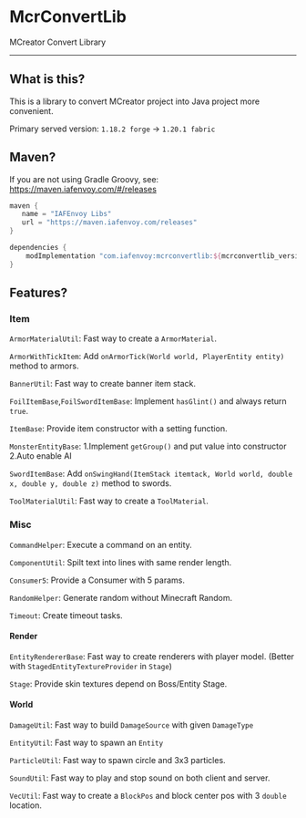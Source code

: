 # McrConvertLib

MCreator Convert Library

---

## What is this?

This is a library to convert MCreator project into Java project more convenient.

Primary served version: `1.18.2 forge` -> `1.20.1 fabric`

## Maven?

If you are not using Gradle Groovy, see: https://maven.iafenvoy.com/#/releases
```gradle
maven {
   name = "IAFEnvoy Libs"
   url = "https://maven.iafenvoy.com/releases"
}

dependencies {
    modImplementation "com.iafenvoy:mcrconvertlib:${mcrconvertlib_version}"
}
```

## Features?

### Item
`ArmorMaterialUtil`: Fast way to create a `ArmorMaterial`.

`ArmorWithTickItem`: Add `onArmorTick(World world, PlayerEntity entity)` method to armors.

`BannerUtil`: Fast way to create banner item stack.

`FoilItemBase`,`FoilSwordItemBase`: Implement `hasGlint()` and always return `true`.

`ItemBase`: Provide item constructor with a setting function.

`MonsterEntityBase`: 1.Implement `getGroup()` and put value into constructor 2.Auto enable AI

`SwordItemBase`: Add `onSwingHand(ItemStack itemtack, World world, double x, double y, double z)` method to swords.

`ToolMaterialUtil`: Fast way to create a `ToolMaterial`.

### Misc

`CommandHelper`: Execute a command on an entity.

`ComponentUtil`: Spilt text into lines with same render length.

`Consumer5`: Provide a Consumer with 5 params.

`RandomHelper`: Generate random without Minecraft Random.

`Timeout`: Create timeout tasks.

#### Render

`EntityRendererBase`: Fast way to create renderers with player model. (Better with `StagedEntityTextureProvider`
in `Stage`)

`Stage`: Provide skin textures depend on Boss/Entity Stage.

#### World

`DamageUtil`: Fast way to build `DamageSource` with given `DamageType`

`EntityUtil`: Fast way to spawn an `Entity`

`ParticleUtil`: Fast way to spawn circle and 3x3 particles.

`SoundUtil`: Fast way to play and stop sound on both client and server.

`VecUtil`: Fast way to create a `BlockPos` and block center pos with 3 `double` location.